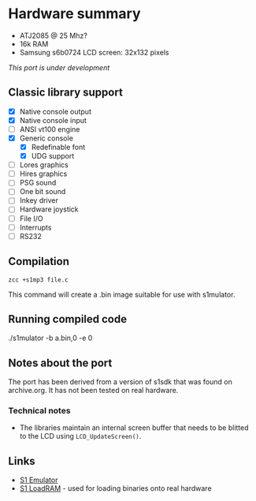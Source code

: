 # Hardware summary

* ATJ2085 @ 25 Mhz?
* 16k RAM
* Samsung s6b0724 LCD screen: 32x132 pixels 

_This port is under development_

## Classic library support

* [x] Native console output
* [x] Native console input
* [ ] ANSI vt100 engine
* [x] Generic console
    * [x] Redefinable font 
    * [x] UDG support
* [ ] Lores graphics
* [ ] Hires graphics
* [ ] PSG sound
* [ ] One bit sound
* [ ] Inkey driver
* [ ] Hardware joystick
* [ ] File I/O
* [ ] Interrupts
* [ ] RS232

## Compilation

    zcc +s1mp3 file.c

This command will create a .bin image suitable for use with s1mulator.

## Running compiled code

   ./s1mulator -b a.bin,0 -e 0

## Notes about the port

The port has been derived from a version of s1sdk that was found on archive.org. It has not been tested on real hardware.


### Technical notes

* The libraries maintain an internal screen buffer that needs to be blitted to the LCD using `LCD_UpdateScreen()`.

## Links

* [S1 Emulator](http://github.com/suborb/s1mulator)
* [S1 LoadRAM](http://github.com/suborb/s1mp3-loadram) - used for loading binaries onto real hardware
